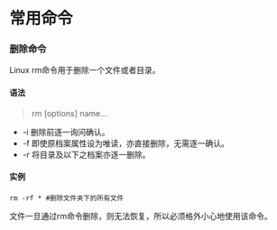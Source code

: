 # 常用命令

### 删除命令
Linux rm命令用于删除一个文件或者目录。  
#### 语法
> rm [options] name...
* -i 删除前逐一询问确认。
* -f 即使原档案属性设为唯读，亦直接删除，无需逐一确认。
* -r 将目录及以下之档案亦逐一删除。
#### 实例
```
rm -rf * #删除文件夹下的所有文件 
```
文件一旦通过rm命令删除，则无法恢复，所以必须格外小心地使用该命令。
